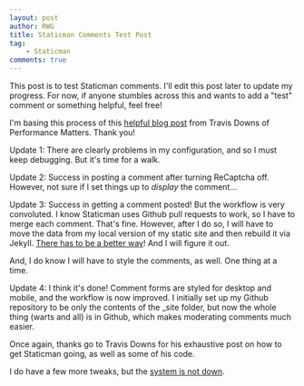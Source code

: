 ```yaml
---
layout: post
author: RWG
title: Staticman Comments Test Post
tag:
    - Staticman
comments: true
---
```


This post is to test Staticman comments. I'll edit this post later to update my progress. For now, if anyone stumbles across this and wants to add a "test" comment or something helpful, feel free!

I'm basing this process of this [helpful blog post](https://travisdowns.github.io/blog/2020/02/05/now-with-comments.html) from Travis Downs of Performance Matters. Thank you!

Update 1: There are clearly problems in my configuration, and so I must keep debugging. But it's time for a walk.

Update 2: Success in posting a comment after turning ReCaptcha off. However, not sure if I set things up to *display* the comment...

Update 3: Success in getting a comment posted! But the workflow is very convoluted. I know Staticman uses Github pull requests to work, so I have to merge each comment. That's fine. However, after I do so, I will have to move the data from my local version of my static site and then rebuild it via Jekyll. [There has to be a better way](https://www.youtube.com/watch?v=INX-KrjaNOo)! And I will figure it out.

And, I do know I will have to style the comments, as well. One thing at a time.

Update 4: I think it's done! Comment forms are styled for desktop and mobile, and the workflow is now improved. I initially set up my Github repository to be only the contents of the _site folder, but now the whole thing (warts and all) is in Github, which makes moderating comments much easier.

Once again, thanks go to Travis Downs for his exhaustive post on how to get Staticman going, as well as some of his code.

I do have a few more tweaks, but the [system is not down](https://www.youtube.com/watch?v=JwZwkk7q25I).
